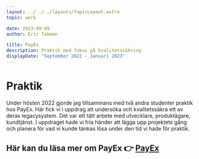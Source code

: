 ```yaml
---
layout: ../../../layouts/TopicLayout.astro
topic: work

date: 2023-09-09
author: Eric Takman

title: PayEx
description: Praktik med fokus på kvalitetssäkring
displayDate: "September 2022 - Januari 2023"
---
```


# Praktik

Under hösten 2022 gjorde jag tillsammans med två andra studenter praktik hos PayEx. Här fick vi i uppdrag att undersöka och kvalitetssäkra ett av deras legacysystem. Det var ett tätt arbete med utvecklare, produktägare, kundtjänst. I uppdraget hade vi fria händer att lägga upp projektets gång och planera för vad vi kunde tänkas lösa under den tid vi hade för praktik. 

<div class="pt-2"></div>

## Här kan du läsa mer om PayEx 👉 [PayEx](https://www.payex.se/)
